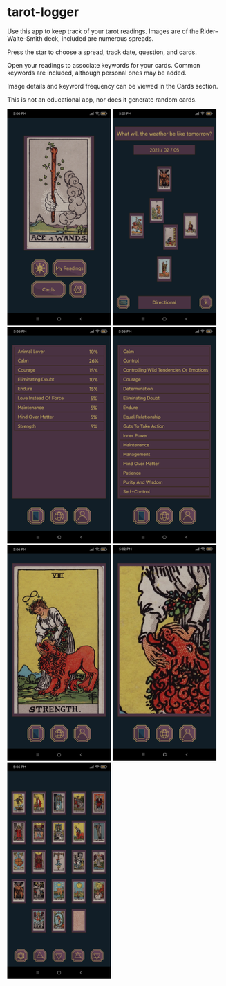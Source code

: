 # tarot-logger

Use this app to keep track of your tarot readings. Images are of the Rider–Waite–Smith deck, included are numerous spreads. 

Press the star to choose a spread, track date, question, and cards.

Open your readings to associate keywords for your cards. Common keywords are included, although personal ones may be added.

Image details and keyword frequency can be viewed in the Cards section.

This is not an educational app, nor does it generate random cards. 

<img src="https://github.com/LacChe/tarot-logger/blob/main/pics/1.jpg" width="240" />
<img src="https://github.com/LacChe/tarot-logger/blob/main/pics/2.jpg" width="240" />
<img src="https://github.com/LacChe/tarot-logger/blob/main/pics/3.jpg" width="240" />
<img src="https://github.com/LacChe/tarot-logger/blob/main/pics/4.jpg" width="240" />
<img src="https://github.com/LacChe/tarot-logger/blob/main/pics/5.jpg" width="240" />
<img src="https://github.com/LacChe/tarot-logger/blob/main/pics/6.jpg" width="240" />
<img src="https://github.com/LacChe/tarot-logger/blob/main/pics/7.jpg" width="240" />
